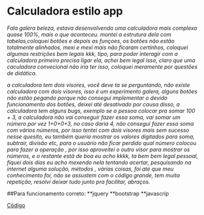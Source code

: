 # Calculadora estilo app


_Fala galera beleza, estava desenvolvendo uma calculadora mais complexa quase 100%, mais o que aconteceu. montei a estrutura dela com tabelas,coloquei botões e depois as funçoes, os botões não estão totalmente alinhados, mexi e mexi mais não ficaram certinhos, coloquei algumas restrições bem legais kkk, tipo, para poder interagir com a calculadora primeiro precisa ligar ela, achei bem legal isso, claro que uma caculadora convecional não iria ter isso, coloquei meramente por questões de didática._

_a calculadora tem dois visores, você deve ta se perguntando, não existe calculadora com dois visores, isso é um experimento galera, alguns botões não estão pegando porque não consegui implementar o devido funcionamento dos botões, deixei até desativado por causa disso, a calculadora tem alguns bugs, exemplo se a pessoa colocar pra somar 100 + 3, a calculadora não vai conseguir fazer essa soma, vai somar um número por vez 1+0+0+3, no caso daria 4, não consegui fazer essa soma com vários números, por isso tentei com dois visores mais sem sucesso nesse quesito, eu também queria mostrar os valores digitados para soma, subtrair, divisão etc, para o usuário não ficar perdido qual número colocou para fazer a operação , por isso aproveitei o outro visor para mostrar os números, e o restante está de boa eu acho kkkk, ta bem bem legal pessoal, fiquei dois dias eu acho mexendo nela tentando acertar, pesquisando na internet alguma solução, métodos , várias coisas, foi até que meu conhecimento foi, não se assustem com o código grande, tem muita repetição, resolvi deixar tudo junto pra facilitar, abraços._

##Para funcionamento correto: **jquery **bootstrap **javascrip

[Código](https://github.com/MDSSCML/Calculadora-estilo-app/tree/master)
